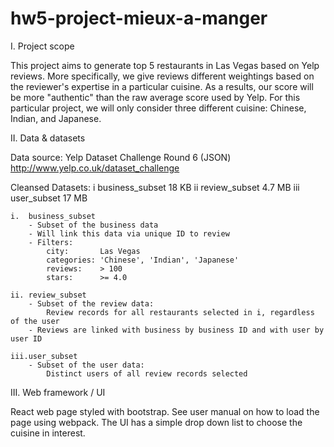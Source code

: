 # hw5-project-mieux-a-manger

I. 	Project scope

This project aims to generate top 5 restaurants in Las Vegas based on Yelp reviews. More specifically, we give reviews different weightings based on the reviewer's expertise in a particular cuisine. As a results, our score will be more "authentic" than the raw average score used by Yelp. For this particular project, we will only consider three different cuisine: Chinese, Indian, and Japanese. 

II. 	Data & datasets

Data source: Yelp Dataset Challenge Round 6 (JSON)
http://www.yelp.co.uk/dataset_challenge

Cleansed Datasets:
	i 	business_subset		18	KB 
	ii 	review_subset		4.7 MB 
	iii 	user_subset		17	MB 

	i. 	business_subset
		- Subset of the business data
		- Will link this data via unique ID to review
		- Filters:
			city:		Las Vegas
			categories:	'Chinese', 'Indian', 'Japanese'
			reviews:	> 100
			stars:		>= 4.0
	
	ii. review_subset
		- Subset of the review data:
			Review records for all restaurants selected in i, regardless of the user
		- Reviews are linked with business by business ID and with user by user ID
	
	iii.user_subset
		- Subset of the user data:
			Distinct users of all review records selected

III.	Web framework / UI

React web page styled with bootstrap. See user manual on how to load the page using webpack.
The UI has a simple drop down list to choose the cuisine in interest.

	


